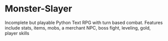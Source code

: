 # Monster-Slayer
Incomplete but playable Python Text RPG with turn based combat.
Features include stats, items, mobs, a merchant NPC, boss fight, leveling, gold, player skills
